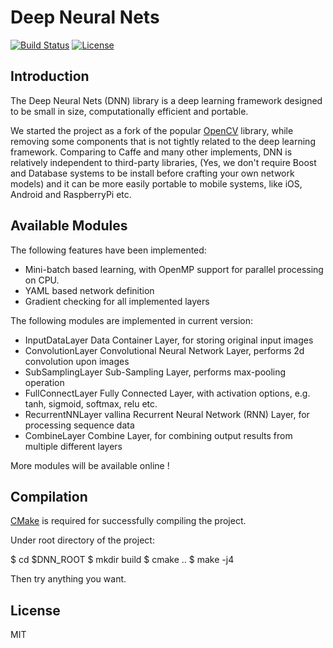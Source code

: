 # Deep Neural Nets

[![Build Status](https://travis-ci.org/liangfu/dnn.svg?branch=master)](https://travis-ci.org/liangfu/dnn)
[![License](https://img.shields.io/badge/license-BSD-blue.svg)](LICENSE)

## Introduction

The Deep Neural Nets (DNN) library is a deep learning framework designed to be small in size, computationally efficient and portable.

We started the project as a fork of the popular [OpenCV](http://opencv.org/) library,
while removing some components that is not tightly related to the deep learning framework.
Comparing to Caffe and many other implements, DNN is relatively independent to third-party libraries, 
(Yes, we don't require Boost and Database systems to be install before crafting your own network models)
and it can be more easily portable to mobile systems, like iOS, Android and RaspberryPi etc.

## Available Modules

The following features have been implemented:

 - Mini-batch based learning, with OpenMP support for parallel processing on CPU.
 - YAML based network definition
 - Gradient checking for all implemented layers

The following modules are implemented in current version:

* InputDataLayer       Data Container Layer, for storing original input images
* ConvolutionLayer     Convolutional Neural Network Layer, performs 2d convolution upon images
* SubSamplingLayer     Sub-Sampling Layer, performs max-pooling operation
* FullConnectLayer     Fully Connected Layer, with activation options, e.g. tanh, sigmoid, softmax, relu etc.
* RecurrentNNLayer     vallina Recurrent Neural Network (RNN) Layer, for processing sequence data
* CombineLayer         Combine Layer, for combining output results from multiple different layers

More modules will be available online !

## Compilation

[CMake](https://cmake.org) is required for successfully compiling the project. 

Under root directory of the project:

 $ cd $DNN_ROOT
 $ mkdir build
 $ cmake .. 
 $ make -j4

Then try anything you want. 

## License

MIT
